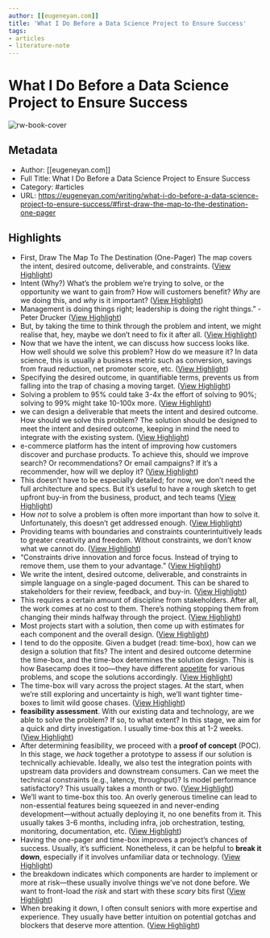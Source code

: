 ```yaml
---
author: [[eugeneyan.com]]
title: 'What I Do Before a Data Science Project to Ensure Success'
tags: 
- articles
- literature-note
---
```

# What I Do Before a Data Science Project to Ensure Success

![rw-book-cover](https://eugeneyan.com/assets/og_image/ideal-data-science-workflow.jpg)

## Metadata
- Author: [[eugeneyan.com]]
- Full Title: What I Do Before a Data Science Project to Ensure Success
- Category: #articles
- URL: https://eugeneyan.com/writing/what-i-do-before-a-data-science-project-to-ensure-success/#first-draw-the-map-to-the-destination-one-pager

## Highlights
- First, Draw The Map To The Destination (One-Pager)
  The map covers the intent, desired outcome, deliverable, and constraints. ([View Highlight](https://read.readwise.io/read/01gqqv431az1h7ewqhayqwy2ne))
- Intent (Why?)
  What’s the problem we’re trying to solve, or the opportunity we want to gain from? How will customers benefit? *Why* are we doing this, and *why* is it important? ([View Highlight](https://read.readwise.io/read/01gqqv4a4pvrf9vxa699rqhprg))
- Management is doing things right; leadership is doing the right things.” - Peter Drucker ([View Highlight](https://read.readwise.io/read/01gqqv4hdmekgf30nmbb39a6m6))
- But, by taking the time to think through the problem and intent, we might realise that, hey, maybe we don’t need to fix it after all. ([View Highlight](https://read.readwise.io/read/01gqqv4x33hv6db37nkwd2ctrs))
- Now that we have the intent, we can discuss how success looks like. How well should we solve this problem? How do we measure it? In data science, this is usually a business metric such as conversion, savings from fraud reduction, net promoter score, etc. ([View Highlight](https://read.readwise.io/read/01gqqv5gr6134s6j3wjeb0st5x))
- Specifying the desired outcome, in quantifiable terms, prevents us from falling into the trap of chasing a moving target. ([View Highlight](https://read.readwise.io/read/01gqqv6b867t3pwd6vt38xjjk1))
- Solving a problem to 95% could take 3-4x the effort of solving to 90%; solving to 99% might take 10-100x more. ([View Highlight](https://read.readwise.io/read/01gqqv6pmnpzyvbvc1wvt9zdc5))
- we can design a deliverable that meets the intent and desired outcome. How should we solve this problem? The solution should be designed to meet the intent and desired outcome, keeping in mind the need to integrate with the existing system. ([View Highlight](https://read.readwise.io/read/01gqqv7370g0gq3s43402p6dn3))
- e-commerce platform has the intent of improving how customers discover and purchase products. To achieve this, should we improve search? Or recommendations? Or email campaigns? If it’s a recommender, how will we deploy it? ([View Highlight](https://read.readwise.io/read/01gqqv7f3mznfp9vyn1dht7a16))
- This doesn’t have to be especially detailed; for now, we don’t need the full architecture and specs. But it’s useful to have a rough sketch to get upfront buy-in from the business, product, and tech teams ([View Highlight](https://read.readwise.io/read/01gqqv8mysz7s0xdarcnh4ye69))
- How *not* to solve a problem is often more important than how to solve it. Unfortunately, this doesn’t get addressed enough. ([View Highlight](https://read.readwise.io/read/01gqqvb5gaekkk4q99gpwtvt2e))
- Providing teams with boundaries and constraints counterintuitively leads to greater creativity and freedom. Without constraints, we don’t know what we cannot do. ([View Highlight](https://read.readwise.io/read/01gqqvdmxvq01q7m9xfz6yzyta))
- “Constraints drive innovation and force focus. Instead of trying to remove them, use them to your advantage.” ([View Highlight](https://read.readwise.io/read/01gqqvfbjwzcf77wk1chc642ar))
- We write the intent, desired outcome, deliverable, and constraints in simple language on a single-paged document. This can be shared to stakeholders for their review, feedback, and buy-in. ([View Highlight](https://read.readwise.io/read/01gqqvfna7vqsse7bg262jjs8h))
- This requires a certain amount of discipline from stakeholders. After all, the work comes at no cost to them. There’s nothing stopping them from changing their minds halfway through the project. ([View Highlight](https://read.readwise.io/read/01gqqvg2g9rhn16e9n4vnqdyey))
- Most projects start with a solution, then come up with estimates for each component and the overall design. ([View Highlight](https://read.readwise.io/read/01gqqvk6xgj43mky36dtx6z4rd))
- I tend to do the opposite. Given a budget (read: time-box), how can we design a solution that fits? The intent and desired outcome determine the time-box, and the time-box determines the solution design. This is how Basecamp does it too—they have different [appetite](https://basecamp.com/shapeup/1.5-chapter-06#ingredient-2-appetite) for various problems, and scope the solutions accordingly. ([View Highlight](https://read.readwise.io/read/01gqqvkhd2w3teftgc6y5hhsf6))
- The time-box will vary across the project stages. At the start, when we’re still exploring and uncertainty is high, we’ll want tighter time-boxes to limit wild goose chases. ([View Highlight](https://read.readwise.io/read/01gqqvmh5wgk8zff8p1zy3c46a))
- **feasibility assessment**. With our existing data and technology, are we able to solve the problem? If so, to what extent? In this stage, we aim for a quick and dirty investigation. I usually time-box this at 1-2 weeks. ([View Highlight](https://read.readwise.io/read/01gqqvmypq0e71g7khczbc0tb3))
- After determining feasibility, we proceed with a **proof of concept** (POC). In this stage, we *hack* together a prototype to assess if our solution is technically achievable. Ideally, we also test the integration points with upstream data providers and downstream consumers. Can we meet the technical constraints (e.g., latency, throughput)? Is model performance satisfactory? This usually takes a month or two. ([View Highlight](https://read.readwise.io/read/01gqqvq07vrkf3f5gbdgy0bcs0))
- We’ll want to time-box this too. An overly generous timeline can lead to non-essential features being squeezed in and never-ending development—without actually deploying it, no one benefits from it. This usually takes 3-6 months, including infra, job orchestration, testing, monitoring, documentation, etc. ([View Highlight](https://read.readwise.io/read/01gqqvqfe9tqzqgsaphad7mssf))
- Having the one-pager and time-box improves a project’s chances of success. Usually, it’s sufficient. Nonetheless, it can be helpful to **break it down**, especially if it involves unfamiliar data or technology. ([View Highlight](https://read.readwise.io/read/01gqqw13n8btrm10ddeegqt3fk))
- the breakdown indicates which components are harder to implement or more at risk—these usually involve things we’ve not done before. We want to front-load the *risk* and start with these *scary* bits first ([View Highlight](https://read.readwise.io/read/01gqqw1pce7bm7metr0z6eh1m4))
- When breaking it down, I often consult seniors with more expertise and experience. They usually have better intuition on potential gotchas and blockers that deserve more attention. ([View Highlight](https://read.readwise.io/read/01gqqw1yppnv89h54gxa2b93j8))

